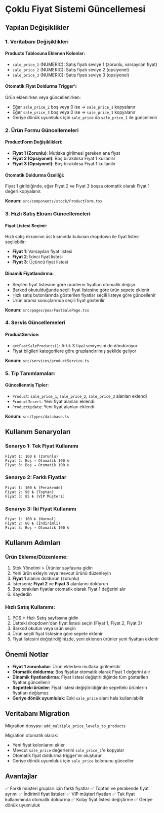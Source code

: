 # Çoklu Fiyat Sistemi Güncellemesi

## Yapılan Değişiklikler

### 1. Veritabanı Değişiklikleri

#### Products Tablosuna Eklenen Kolonlar:
- `sale_price_1` (NUMERIC): Satış fiyatı seviye 1 (zorunlu, varsayılan fiyat)
- `sale_price_2` (NUMERIC): Satış fiyatı seviye 2 (opsiyonel)
- `sale_price_3` (NUMERIC): Satış fiyatı seviye 3 (opsiyonel)

#### Otomatik Fiyat Doldurma Trigger'ı
Ürün eklenirken veya güncellenirken:
- Eğer `sale_price_2` boş veya 0 ise → `sale_price_1` kopyalanır
- Eğer `sale_price_3` boş veya 0 ise → `sale_price_1` kopyalanır
- Geriye dönük uyumluluk için `sale_price` da `sale_price_1` ile güncellenir

### 2. Ürün Formu Güncellemeleri

#### ProductForm Değişiklikleri:
- **Fiyat 1 (Zorunlu)**: Mutlaka girilmesi gereken ana fiyat
- **Fiyat 2 (Opsiyonel)**: Boş bırakılırsa Fiyat 1 kullanılır
- **Fiyat 3 (Opsiyonel)**: Boş bırakılırsa Fiyat 1 kullanılır

#### Otomatik Doldurma Özelliği:
Fiyat 1 girildiğinde, eğer Fiyat 2 ve Fiyat 3 boşsa otomatik olarak Fiyat 1 değeri kopyalanır.

**Konum:** `src/components/stock/ProductForm.tsx`

### 3. Hızlı Satış Ekranı Güncellemeleri

#### Fiyat Listesi Seçimi:
Hızlı satış ekranının üst kısmında bulunan dropdown ile fiyat listesi seçilebilir:
- **Fiyat 1**: Varsayılan fiyat listesi
- **Fiyat 2**: İkinci fiyat listesi
- **Fiyat 3**: Üçüncü fiyat listesi

#### Dinamik Fiyatlandırma:
- Seçilen fiyat listesine göre ürünlerin fiyatları otomatik değişir
- Barkod okutulduğunda seçili fiyat listesine göre ürün sepete eklenir
- Hızlı satış butonlarında gösterilen fiyatlar seçili listeye göre güncellenir
- Ürün arama sonuçlarında seçili fiyat gösterilir

**Konum:** `src/pages/pos/FastSalePage.tsx`

### 4. Servis Güncellemeleri

#### ProductService:
- `getFastSaleProducts()`: Artık 3 fiyat seviyesini de döndürüyor
- Fiyat bilgileri kategorilere göre gruplandırılmış şekilde geliyor

**Konum:** `src/services/productService.ts`

### 5. Tip Tanımlamaları

#### Güncellenmiş Tipler:
- `Product`: `sale_price_1`, `sale_price_2`, `sale_price_3` alanları eklendi
- `ProductInsert`: Yeni fiyat alanları eklendi
- `ProductUpdate`: Yeni fiyat alanları eklendi

**Konum:** `src/types/database.ts`

## Kullanım Senaryoları

### Senaryo 1: Tek Fiyat Kullanımı
```
Fiyat 1: 100 ₺ (zorunlu)
Fiyat 2: Boş → Otomatik 100 ₺
Fiyat 3: Boş → Otomatik 100 ₺
```

### Senaryo 2: Farklı Fiyatlar
```
Fiyat 1: 100 ₺ (Perakende)
Fiyat 2: 90 ₺ (Toptan)
Fiyat 3: 85 ₺ (VIP Müşteri)
```

### Senaryo 3: İki Fiyat Kullanımı
```
Fiyat 1: 100 ₺ (Normal)
Fiyat 2: 80 ₺ (İndirimli)
Fiyat 3: Boş → Otomatik 100 ₺
```

## Kullanım Adımları

### Ürün Ekleme/Düzenleme:
1. Stok Yönetimi > Ürünler sayfasına gidin
2. Yeni ürün ekleyin veya mevcut ürünü düzenleyin
3. **Fiyat 1** alanını doldurun (zorunlu)
4. İsterseniz **Fiyat 2** ve **Fiyat 3** alanlarını doldurun
5. Boş bırakılan fiyatlar otomatik olarak Fiyat 1 değerini alır
6. Kaydedin

### Hızlı Satış Kullanımı:
1. POS > Hızlı Satış sayfasına gidin
2. Üstteki dropdown'dan fiyat listesi seçin (Fiyat 1, Fiyat 2, Fiyat 3)
3. Barkod okutun veya ürün seçin
4. Ürün seçili fiyat listesine göre sepete eklenir
5. Fiyat listesini değiştirdiğinizde, yeni eklenen ürünler yeni fiyattan eklenir

## Önemli Notlar

- **Fiyat 1 zorunludur**: Ürün eklerken mutlaka girilmelidir
- **Otomatik doldurma**: Boş fiyatlar otomatik olarak Fiyat 1 değerini alır
- **Dinamik fiyatlandırma**: Fiyat listesi değiştirildiğinde tüm gösterilen fiyatlar güncellenir
- **Sepetteki ürünler**: Fiyat listesi değiştirildiğinde sepetteki ürünlerin fiyatları değişmez
- **Geriye dönük uyumluluk**: Eski `sale_price` alanı hala kullanılabilir

## Veritabanı Migration

Migration dosyası: `add_multiple_price_levels_to_products`

Migration otomatik olarak:
- Yeni fiyat kolonlarını ekler
- Mevcut `sale_price` değerlerini `sale_price_1`'e kopyalar
- Otomatik fiyat doldurma trigger'ını oluşturur
- Geriye dönük uyumluluk için `sale_price` kolonunu günceller

## Avantajlar

✅ Farklı müşteri grupları için farklı fiyatlar
✅ Toptan ve perakende fiyat ayrımı
✅ İndirimli fiyat listeleri
✅ VIP müşteri fiyatları
✅ Tek fiyat kullanımında otomatik doldurma
✅ Kolay fiyat listesi değiştirme
✅ Geriye dönük uyumluluk
